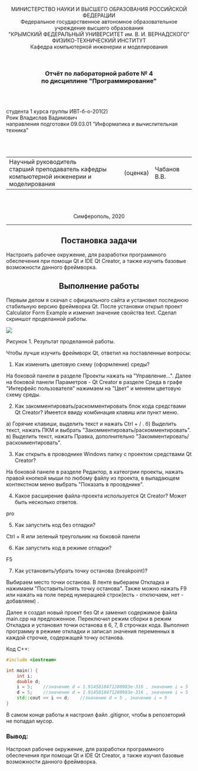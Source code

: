<p align="center">МИНИСТЕРСТВО НАУКИ  И ВЫСШЕГО ОБРАЗОВАНИЯ РОССИЙСКОЙ ФЕДЕРАЦИИ<br>
Федеральное государственное автономное образовательное учреждение высшего образования<br>
"КРЫМСКИЙ ФЕДЕРАЛЬНЫЙ УНИВЕРСИТЕТ им. В. И. ВЕРНАДСКОГО"<br>
ФИЗИКО-ТЕХНИЧЕСКИЙ ИНСТИТУТ<br>
Кафедра компьютерной инженерии и моделирования</p>
<br>
<h3 align="center">Отчёт по лабораторной работе № 4<br> по дисциплине "Программирование"</h3>
<br><br>
<p>студента 1 курса группы ИВТ-б-о-201(2)<br>
Роик Владислав Вадимович<br>
направления подготовки 09.03.01 "Информатика и вычислительная техника"</p>
<br><br>
<table>
<tr><td>Научный руководитель<br> старший преподаватель кафедры<br> компьютерной инженерии и моделирования</td>
<td>(оценка)</td>
<td>Чабанов В.В.</td>
</tr>
</table>
<br><br>
<p align="center">Симферополь, 2020</p>
<hr>


<h2 align="center">Постановка задачи</h2>

Настроить рабочее окружение, для разработки программного обеспечения при помощи Qt и IDE Qt Creator, а также изучить базовые возможности данного фреймворка.

<h2 align="center">Выполнение работы</h2>

Первым делом я скачал с официального сайта и установил последнюю стабильную версию фреймворка Qt. После установки открыл проект Calculator Form Example и изменил значение свойства text. Сделал скриншот проделанной работы.

![](\картинки\1.jpg)

Рисунок 1. Результат проделанной работы. 

Чтобы лучше изучить фреймворк Qt, ответил на поставленные вопросы: 

1. Как изменить цветовую схему (оформление) среды?

На боковой панели в разделе Проекты нажать на "Управление...". Далее на боковой панели Параметров - Qt Creator в разделе Среда в графе "Интерфейс пользователя" нажимаем на "Цвет" и меняем цветовую схему среды.

2. Как закомментировать/раскомментировать блок кода средствами Qt Creator? Имеется ввиду комбинация клавиш или пункт меню.

a) Горячие клавиши, выделить текст и нажать Ctrl + / .
б) Выделить текст, нажать ПКМ и выбрать "Закомментировать/раскомментировать".
в) Выделить текст, нажать Правка, дополнительно "Закомментировать/раскомментировать".

3. Как открыть в проводнике Windows папку с проектом средствами Qt Creator?

На боковой панеле в разделе Редактор, в катеогрии проекты, нажать правой кнопкой мыши по любому файлу из проекта, в выпадающем контекстном меню выбрать "Показать в проовднике".

4. Какое расширение файла-проекта используется Qt Creator? Может быть несколько ответов.

pro

5. Как запустить код без отладки?

Ctrl + R или зеленый треугольник на боковой панели

6. Как запустить код в режиме отладки?

F5

7. Как установить/убрать точку останова (breakpoint)?

Выбираем место точки останова. В ленте выбераем Откладка и нажимаем "Поставить/снять точку останова". Также можно нажать F9 или нажать на поле перед нумерацией строк(есть - отключаем, нет - добавляем) .


Далее я создал новый проект без Qt и заменил содержимое файла main.cpp на предложенное. Переключил режим сборки в режим Откладка и установил точки останова в 6, 7, 8 строчках кода. Выполнил программу в режиме откладки и записал значения переменных в каждой строчке, содержащей точку останова.

Код С++:
```c++
#include <iostream>

int main() {
    int i;
    double d;
    i = 5;    //значение d = 1.9145818471280983e-316 , значение i = 5
    d = 5;    //значение d = 1.9145818471280983e-316 , значение i = 5
    std::cout << i << d;    //значение d = 5 , значение i = 5
}
```
В самом конце работы я настроил файл .gitignor, чтобы в репозеторий не попадал мусор.

<h3>Вывод:</h3>
Настроил рабочее окружение, для разработки программного обеспечения при помощи Qt и IDE Qt Creator, а также изучил базовые возможности данного фреймворка.

